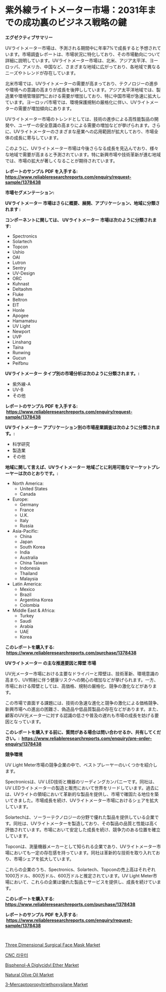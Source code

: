 <p><h1>紫外線ライトメーター市場：2031年までの成功裏のビジネス戦略の鍵</h1></p><p><strong>エグゼクティブサマリー</strong></p>
<p><p>UVライトメーター市場は、予測される期間中に年率7%で成長すると予想されています。市場調査レポートは、市場状況に特化しており、その市場動向について詳細に説明しています。UVライトメーター市場は、北米、アジア太平洋、ヨーロッパ、アメリカ、中国など、さまざまな地域に広がっており、各地域で異なるニーズやトレンドが存在しています。</p><p>北米市場では、UVライトメーターの需要が高まっており、テクノロジーの進歩や環境への意識の高まりが成長を後押ししています。アジア太平洋地域では、製造業や環境管理部門における需要が増加しており、特に中国市場が急速に拡大しています。ヨーロッパ市場では、環境保護規制の厳格化に伴い、UVライトメーターの需要が増加傾向にあります。</p><p>UVライトメーター市場のトレンドとしては、技術の進歩による高性能製品の開発や、ユーザーの安全意識の高まりによる需要の増加などが挙げられます。さらに、UVライトメーターのさまざまな産業への応用範囲が拡大しており、市場全体の成長に寄与しています。</p><p>このように、UVライトメーター市場は今後さらなる成長を見込んでおり、様々な地域で需要が高まると予測されています。特に新興市場や技術革新が進む地域では、市場の拡大が著しくなることが期待されています。</p></p>
<p><strong>レポートのサンプル PDF を入手する: <a href="https://www.reliableresearchreports.com/enquiry/request-sample/1378438">https://www.reliableresearchreports.com/enquiry/request-sample/1378438</a></strong></p>
<p><strong>市場セグメンテーション:</strong></p>
<p><strong> UVライトメーター 市場はさらに概要、展開、アプリケーション、地域に分類されます :</strong></p>
<p><strong>コンポーネントに関しては、 UVライトメーター 市場は次のように分類されます: &nbsp;</strong></p>
<p><ul><li>Spectronics</li><li>Solartech</li><li>Topcon</li><li>Ushio</li><li>OAI</li><li>Lutron</li><li>Sentry</li><li>UV-Design</li><li>ORC</li><li>Kuhnast</li><li>Deltaohm</li><li>Fluke</li><li>Beltron</li><li>EIT</li><li>Honle</li><li>Apogee</li><li>Hamamatsu</li><li>UV Light</li><li>Newport</li><li>UVP</li><li>Linshang</li><li>Taina</li><li>Runwing</li><li>Gucun</li><li>Peifbnu</li></ul></p>
<p><strong> UVライトメーター タイプ別の市場分析は次のように分類されます。:</strong></p>
<p><ul><li>紫外線-A</li><li>UV-B</li><li>その他</li></ul></p>
<p><strong>レポートのサンプル PDF を入手する: &nbsp;<a href="https://www.reliableresearchreports.com/enquiry/request-sample/1378438">https://www.reliableresearchreports.com/enquiry/request-sample/1378438</a></strong></p>
<p><strong> UVライトメーター アプリケーション別の市場産業調査は次のように分類されます。:</strong></p>
<p><ul><li>科学研究</li><li>製造業</li><li>その他</li></ul></p>
<p><strong>地域に関して言えば、UVライトメーター 地域ごとに利用可能なマーケットプレーヤーは次のとおりです。:</strong></p>
<p><ul>
    <li>
        North America:
        <ul>
            <li>United States</li>
            <li>Canada</li>
        </ul>
    </li>
    <li>
        Europe:
        <ul>
            <li>Germany</li>
            <li>France</li>
            <li>U.K.</li>
            <li>Italy</li>
            <li>Russia</li>
        </ul>
    </li>
    <li>
        Asia-Pacific:
        <ul>
            <li>China</li>
            <li>Japan</li>
            <li>South Korea</li>
            <li>India</li>
            <li>Australia</li>
            <li>China Taiwan</li>
            <li>Indonesia</li>
            <li>Thailand</li>
            <li>Malaysia</li>
        </ul>
    </li>
    <li>
        Latin America:
        <ul>
            <li>Mexico</li>
            <li>Brazil</li>
            <li>Argentina Korea</li>
            <li>Colombia</li>
        </ul>
    </li>
    <li>
        Middle East & Africa:
        <ul>
            <li>Turkey</li>
            <li>Saudi</li>
            <li>Arabia</li>
            <li>UAE</li>
            <li>Korea</li>
        </ul>
    </li>
    </ul></p>
<p><strong>このレポートを購入する: &nbsp;<a href="https://www.reliableresearchreports.com/purchase/1378438">https://www.reliableresearchreports.com/purchase/1378438</a></strong></p>
<p><strong>UVライトメーター の主な推進要因と障壁 市場</strong></p>
<p><p>UV光メーター市場における主要なドライバーと障壁は、技術革新、環境意識の高まり、UV照射に伴う健康リスクへの関心の増加などが挙げられます。一方、市場における障壁としては、高価格、規制の厳格化、競争の激化などがあります。</p><p>この市場で直面する課題には、技術の急速な進化と競争の激化による価格競争、新興市場への進出の困難さ、偽造品や低品質製品の存在などがあります。また、顧客のUV光メーターに対する認識の低さや普及の遅れも市場の成長を妨げる要因となっています。</p></p>
<p><strong>このレポートを購入する前に、質問がある場合は問い合わせるか、共有してください。:&nbsp; <a href="https://www.reliableresearchreports.com/enquiry/pre-order-enquiry/1378438">https://www.reliableresearchreports.com/enquiry/pre-order-enquiry/1378438</a></strong></p>
<p><strong>競争環境</strong></p>
<p><p>UV Light Meter市場の競争企業の中で、ベストプレーヤーのいくつかを紹介します。 </p><p>Spectronicsは、UV LED技術と機器のリーディングカンパニーです。同社は、UV LEDライトメーターの製造と販売において世界をリードしています。過去には、UVライトの領域において革新的な製品を提供し、市場で確固たる地位を築いてきました。市場成長を続け、UVライトメーター市場におけるシェアを拡大しています。 </p><p>Solartechは、ソーラーテクノロジーの分野で優れた製品を提供している企業です。同社は、UVライトメーターを製造しており、その製品の品質と性能は高く評価されています。市場において安定した成長を続け、競争力のある位置を確立しています。 </p><p>Topconは、測量機器メーカーとして知られる企業であり、UVライトメーター市場においても一定の存在感を持っています。同社は革新的な技術を取り入れており、市場シェアを拡大しています。 </p><p>これらの企業のうち、Spectronics、Solartech、Topconの売上高はそれぞれ1000万ドル、800万ドル、600万ドルと推定されています。UV Light Meter市場において、これらの企業は優れた製品とサービスを提供し、成長を続けています。</p></p>
<p><strong>このレポートを購入する: &nbsp; <a href="https://www.reliableresearchreports.com/purchase/1378438">https://www.reliableresearchreports.com/purchase/1378438</a></strong></p>
<p><strong>レポートのサンプル PDF を入手する: &nbsp;<a href="https://www.reliableresearchreports.com/enquiry/request-sample/1378438">https://www.reliableresearchreports.com/enquiry/request-sample/1378438</a></strong><strong></strong></p>
<p>&nbsp;</p>
<p><p><a href="https://issuu.com/reportprime-2/docs/three-dimensional-surgical-face-mask-market-size-2">Three Dimensional Surgical Face Mask Market</a></p><p><a href="https://github.com/vsoq0zknh59/Market-Research-Report-List-1/blob/main/9179181227.md">CNC 라우터</a></p><p><a href="https://github.com/bobicer/Market-Research-Report-List-2/blob/main/bisphenol-a-diglycidyl-ether-market.md">Bisphenol-A Diglycidyl Ether Market</a></p><p><a href="https://view.publitas.com/reportprime-1/natural-olive-oil-market-growth-market-trends-covid-19-impact-and-forecasts-for-period-from-2024-2031/">Natural Olive Oil Market</a></p><p><a href="https://iodized-pantydraco-05c.notion.site/3-Mercaptopropyltriethoxysilane-Market-Furnish-Information-about-Market-Size-Market-Share-Market-D-91d5c346bdee47dfa6c7d2ac1963db9d">3-Mercaptopropyltriethoxysilane Market</a></p></p>